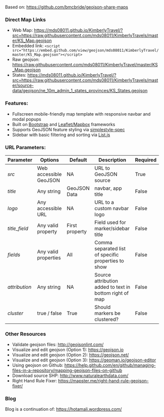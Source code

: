 Based on: https://github.com/bmcbride/geojson-share-maps

### Direct Map Links
- Web Map: https://mds08011.github.io/KimberlyTravel/?src=https://raw.githubusercontent.com/mds08011/KimberlyTravels/master/KS_Map.geojson
- Embedded link: ```<script src="https://embed.github.com/view/geojson/mds08011/KimberlyTravel/master/KS_Map.geojson"></script>```
- Raw geojson: https://raw.githubusercontent.com/mds08011/KimberlyTravel/master/KS_Map.geojson
- States: https://mds08011.github.io/KimberlyTravel/?src=https://raw.githubusercontent.com/mds08011/KimberlyTravels/master/source-data/geojson/ne_10m_admin_1_states_provinces/KS_States.geojson


### Features:

- Fullscreen mobile-friendly map template with responsive navbar and modal popups
- Built on [Bootstrap](http://getbootstrap.com/) and [Leaflet/Mapbox](http://leafletjs.com/) frameworks
- Supports GeoJSON feature styling via [simplestyle-spec](https://github.com/mapbox/simplestyle-spec/)
- Sidebar with basic filtering and sorting via [List.js](http://www.listjs.com/)


### URL Parameters:

| Parameter     | Options                 | Default       | Description                                              | Required |
| ------------- | ----------------------- | ------------- | -------------------------------------------------------- | -------- |
| _src_         | Web accessible GeoJSON  | NA            | URL to GeoJSON source                                    | True     |
| _title_       | Any string              | GeoJSON Data  | navbar, app title                                        | False    |
| _logo_        | Any accessible URL      | NA            | URL to a custom navbar logo                              | False    |
| _title_field_ | Any valid property      | First property| Field used for marker/sidebar title                      | False    |
| _fields_      | Any valid properties    | All           | Comma separated list of specific properties to show      | False    |
| _attribution_ | Any string              | NA            | Source attribution added to text in bottom right of map  | False    |
| _cluster_     | true / false            | True          | Should markers be clustered?                             | False    |

### Other Resources

- Validate geojson files: http://geojsonlint.com/
- Visualize and edit geojson (Option 1): https://geojson.io
- Visualize and edit geojson (Option 2): https://geojson.net/
- Visualize and edit geojson (Option 3): https://geoman.io/geojson-editor
- Using geojson on Github: https://help.github.com/en/github/managing-files-in-a-repository/mapping-geojson-files-on-github
- Download source SHP: http://www.naturalearthdata.com/
- Right Hand Rule Fixer: https://mapster.me/right-hand-rule-geojson-fixer/

### Blog 
Blog is a continuation of: https://hotamali.wordpress.com/
